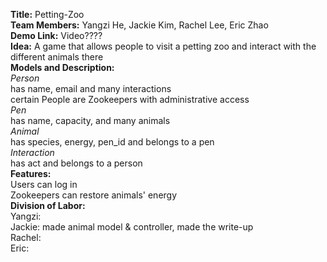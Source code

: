 **Title:** Petting-Zoo  <br />
**Team Members:** Yangzi He, Jackie Kim, Rachel Lee, Eric Zhao  <br />
**Demo Link:** Video????   <br />
**Idea:** A game that allows people to visit a petting zoo and interact with the different animals there  <br />
**Models and Description:**  <br />
*Person* <br />
has name, email and many interactions <br />
certain People are Zookeepers with administrative access <br />
*Pen*   <br />
has name, capacity, and many animals   <br />
*Animal*   <br />
has species, energy, pen_id and belongs to a pen <br />
*Interaction*  <br />
has act and belongs to a person  <br />
**Features:**  <br />
Users can log in    <br />
Zookeepers can restore animals' energy   <br />
**Division of Labor:**   <br />
Yangzi:  <br />
Jackie: made animal model & controller, made the write-up  <br />
Rachel:  <br />
Eric:  <br />

